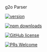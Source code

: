 g2o Parser

[![version](https://img.shields.io/npm/v/g2o-parser.svg)](https://www.npmjs.com/package/g2o-parser) 

[![npm downloads](https://img.shields.io/npm/dm/g2o-parser.svg)](https://npm-stat.com/charts.html?package=g2o-parser&from=2022-09-01)

[![GitHub license](https://img.shields.io/badge/license-MIT-blue.svg)](./LICENSE)

[![PRs Welcome](https://img.shields.io/badge/PRs-welcome-brightgreen.svg)](./CONTRIBUTING.md)

